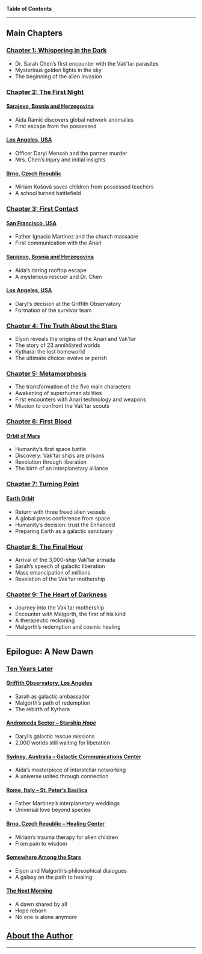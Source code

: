 **Table of Contents**

---

## Main Chapters

### [Chapter 1: Whispering in the Dark](#chapter-1)

- Dr. Sarah Chen’s first encounter with the Vak’tar parasites  
- Mysterious golden lights in the sky  
- The beginning of the alien invasion  

### [Chapter 2: The First Night](#chapter-2)

#### [Sarajevo, Bosnia and Herzegovina](#-sarajevo-1)

- Aida Ramić discovers global network anomalies  
- First escape from the possessed  

#### [Los Angeles, USA](#-los-angeles-1)

- Officer Daryl Mensah and the partner murder  
- Mrs. Chen’s injury and initial insights  

#### [Brno, Czech Republic](#-brno-1)

- Miriam Košová saves children from possessed teachers  
- A school turned battlefield  

### [Chapter 3: First Contact](#chapter-3)

#### [San Francisco, USA](#-san-francisco-1)

- Father Ignacio Martinez and the church massacre  
- First communication with the Anari  

#### [Sarajevo, Bosnia and Herzegovina](#-sarajevo-2)

- Aida’s daring rooftop escape  
- A mysterious rescuer and Dr. Chen  

#### [Los Angeles, USA](#-los-angeles-2)

- Daryl’s decision at the Griffith Observatory  
- Formation of the survivor team  

### [Chapter 4: The Truth About the Stars](#chapter-4)

- Elyon reveals the origins of the Anari and Vak’tar  
- The story of 23 annihilated worlds  
- Kythara: the lost homeworld  
- The ultimate choice: evolve or perish  

### [Chapter 5: Metamorphosis](#chapter-5)

- The transformation of the five main characters  
- Awakening of superhuman abilities  
- First encounters with Anari technology and weapons  
- Mission to confront the Vak’tar scouts  

### [Chapter 6: First Blood](#chapter-6)

#### [Orbit of Mars](#-orbit-of-mars)

- Humanity’s first space battle  
- Discovery: Vak’tar ships are prisons  
- Revolution through liberation  
- The birth of an interplanetary alliance  

### [Chapter 7: Turning Point](#chapter-7)

#### [Earth Orbit](#-earth-orbit)

- Return with three freed alien vessels  
- A global press conference from space  
- Humanity’s decision: trust the Enhanced  
- Preparing Earth as a galactic sanctuary  

### [Chapter 8: The Final Hour](#chapter-8)

- Arrival of the 3,000-ship Vak’tar armada  
- Sarah’s speech of galactic liberation  
- Mass emancipation of millions  
- Revelation of the Vak’tar mothership  

### [Chapter 9: The Heart of Darkness](#chapter-9)

- Journey into the Vak’tar mothership  
- Encounter with Malgorth, the first of his kind  
- A therapeutic reckoning  
- Malgorth’s redemption and cosmic healing  

---

## Epilogue: A New Dawn

### [Ten Years Later](#-ten-years-later)

#### [Griffith Observatory, Los Angeles](#-los-angeles-3)

- Sarah as galactic ambassador  
- Malgorth’s path of redemption  
- The rebirth of Kythara  

#### [Andromeda Sector – Starship *Hope*](#-andromeda-sector)

- Daryl’s galactic rescue missions  
- 2,000 worlds still waiting for liberation  

#### [Sydney, Australia – Galactic Communications Center](#-sydney-1)

- Aida’s masterpiece of interstellar networking  
- A universe united through connection  

#### [Rome, Italy – St. Peter’s Basilica](#-rom-1)

- Father Martinez’s interplanetary weddings  
- Universal love beyond species  

#### [Brno, Czech Republic – Healing Center](#-brno-2)

- Miriam’s trauma therapy for alien children  
- From pain to wisdom  

#### [Somewhere Among the Stars](#-somewhere)

- Elyon and Malgorth’s philosophical dialogues  
- A galaxy on the path to healing  

#### [The Next Morning](#-the-new-morning)

- A dawn shared by all  
- Hope reborn  
- No one is alone anymore  

## [About the Author](#-about-the-author)

---
